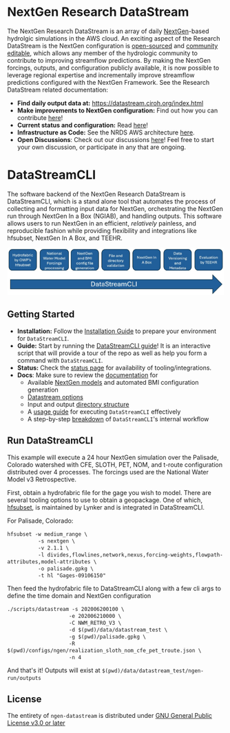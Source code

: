 # NextGen Research DataStream
The NextGen Research DataStream is an array of daily [NextGen](https://github.com/NOAA-OWP/ngen)-based hydrolgic simulations in the AWS cloud. An exciting aspect of the Research DataStream is the NextGen configuration is [open-sourced](https://datastream.ciroh.org/) and [community editable](https://github.com/CIROH-UA/ngen-datastream/blob/main/docs/nrds/CONTRIBUTE.md), which allows any member of the hydrologic community to contribute to improving streamflow predictions. By making the NextGen forcings, outputs, and configuration publicly available, it is now possible to leverage regional expertise and incrementally improve streamflow predictions configured with the NextGen Framework. 
See the Research DataStream related documentation:
* **Find daily output data at:** https://datastream.ciroh.org/index.html
* **Make improvements to NextGen configuration:**
Find out how you can contribute [here](https://github.com/CIROH-UA/ngen-datastream/blob/main/docs/nrds/CONTRIBUTE.md)!
* **Current status and configuration:** Read [here](https://github.com/CIROH-UA/ngen-datastream/blob/main/docs/nrds/STATUS_AND_METADATA.md)!
* **Infrastructure as Code:** See the NRDS AWS architecture [here](https://github.com/CIROH-UA/ngen-datastream/blob/main/infra/aws/terraform/docs/ARCHITECTURE.md). 
* **Open Discussions**: Check out our discussions [here](https://github.com/CIROH-UA/ngen-datastream/discussions)! Feel free to start your own discussion, or participate in any that are ongoing. 

# DataStreamCLI
The software backend of the NextGen Research DataStream is DataStreamCLI, which is a stand alone tool that automates the process of collecting and formatting input data for NextGen, orchestrating the NextGen run through NextGen In a Box (NGIAB), and handling outputs. This software allows users to run NextGen in an efficient, _relatively_ painless, and reproducible fashion while providing flexibility and integrations like hfsubset, NextGen In A Box, and TEEHR.

![datastream](docs/images/datastreamcli.jpg)

## Getting Started
* **Installation:** Follow the [Installation Guide](https://github.com/CIROH-UA/ngen-datastream/blob/main/INSTALL.md) to prepare your environment for `DataStreamCLI`.
* **Guide:** Start by running the [DataStreamCLI guide](https://github.com/CIROH-UA/ngen-datastream/blob/main/scripts/datastream_guide)! It is an interactive script that will provide a tour of the repo as well as help you form a command with `DataStreamCLI`.
* **Status:** Check the [status page](https://github.com/CIROH-UA/ngen-datastream/blob/main/STATUS.md) for availability of tooling/integrations.
* **Docs**: Make sure to review the [documentation](https://github.com/CIROH-UA/ngen-datastream/blob/main/docs/) for
  * Available [NextGen models](https://github.com/CIROH-UA/ngen-datastream/blob/main/docs/NGEN_MODELS.md) and automated BMI configuration generation
  * [Datastream options](https://github.com/CIROH-UA/ngen-datastream/blob/main/docs/DATASTREAM_OPTIONS.md)
  * Input and output [directory structure](https://github.com/CIROH-UA/ngen-datastream/blob/main/docs/STANDARD_DIRECTORIES.md)
  * A [usage guide](https://github.com/CIROH-UA/ngen-datastream/blob/main/docs/USAGE.md) for executing `DataStreamCLI` effectively 
  * A step-by-step [breakdown](https://github.com/CIROH-UA/ngen-datastream/blob/main/docs/BREAKDOWN.md) of `DataStreamCLI`'s internal workflow


## Run DataStreamCLI
This example will execute a 24 hour NextGen simulation over the Palisade, Colorado watershed with CFE, SLOTH, PET, NOM, and t-route configuration distributed over 4 processes. The forcings used are the National Water Model v3 Retrospective.

First, obtain a hydrofabric file for the gage you wish to model. There are several tooling options to use to obtain a geopackage. One of which, [hfsubset](https://github.com/lynker-spatial/hfsubsetCLI), is maintained by Lynker and is integrated in DataStreamCLI. 

For Palisade, Colorado:
```
hfsubset -w medium_range \
          -s nextgen \
          -v 2.1.1 \
          -l divides,flowlines,network,nexus,forcing-weights,flowpath-attributes,model-attributes \
          -o palisade.gpkg \
          -t hl "Gages-09106150"
```

Then feed the hydrofabric file to DataStreamCLI along with a few cli args to define the time domain and NextGen configuration
```
./scripts/datastream -s 202006200100 \
                    -e 202006210000 \
                    -C NWM_RETRO_V3 \
                    -d $(pwd)/data/datastream_test \
                    -g $(pwd)/palisade.gpkg \
                    -R $(pwd)/configs/ngen/realization_sloth_nom_cfe_pet_troute.json \
                    -n 4
```

And that's it! Outputs will exist at `$(pwd)/data/datastream_test/ngen-run/outputs`

## License
The entirety of `ngen-datastream` is distributed under [GNU General Public License v3.0 or later](LICENSE.md)
